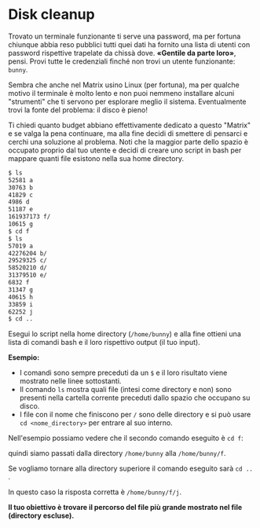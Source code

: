 # Disk cleanup

Trovato un terminale funzionante ti serve una password, ma per fortuna chiunque abbia reso pubblici tutti quei dati ha fornito una lista di utenti con password rispettive trapelate da chissà dove. **«**Gentile da parte loro**»**, pensi. Provi tutte le credenziali finché non trovi un utente funzionante: `bunny`.

Sembra che anche nel Matrix usino Linux (per fortuna), ma per qualche motivo il terminale è molto lento e non puoi nemmeno installare alcuni "strumenti" che ti servono per esplorare meglio il sistema. Eventualmente trovi la fonte del problema: il disco è pieno!

Ti chiedi quanto budget abbiano effettivamente dedicato a questo "Matrix" e se valga la pena continuare, ma alla fine decidi di smettere di pensarci e cerchi una soluzione al problema. Noti che la maggior parte dello spazio è occupato proprio dal tuo utente e decidi di creare uno script in bash per mappare quanti file esistono nella sua home directory.

```bash
$ ls
52581 a
30763 b
41829 c
4986 d
51187 e
161937173 f/
10615 g
$ cd f
$ ls
57019 a
42276204 b/
29529325 c/
58520210 d/
31379510 e/
6832 f
31347 g
40615 h
33859 i
62252 j
$ cd ..
```

Esegui lo script nella home directory (`/home/bunny`) e alla fine ottieni una lista di comandi bash e il loro rispettivo output (il tuo input). 

**Esempio:**

- I comandi sono sempre preceduti da un `$` e il loro risultato viene mostrato nelle linee sottostanti.
- Il comando `ls` mostra quali file (intesi come directory e non) sono presenti nella cartella corrente preceduti dallo spazio che occupano su disco.
- I file con il nome che finiscono per `/` sono delle directory e si può usare `cd <nome_directory>` per entrare al suo interno.

Nell'esempio possiamo vedere che il secondo comando eseguito è `cd f`: 

quindi siamo passati dalla directory `/home/bunny` alla `/home/bunny/f`. 

Se vogliamo tornare alla directory superiore il comando eseguito sarà `cd ..` .

In questo caso la risposta corretta è `/home/bunny/f/j`.

**Il tuo obiettivo è trovare il percorso del file più grande mostrato nel file (directory escluse).**